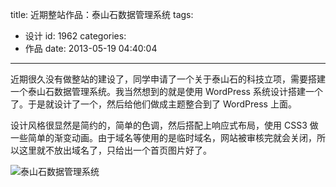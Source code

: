 title: 近期整站作品：泰山石数据管理系统
tags:
  - 设计
id: 1962
categories:
  - 作品
date: 2013-05-19 04:40:04
---

近期很久没有做整站的建设了，同学申请了一个关于泰山石的科技立项，需要搭建一个泰山石数据管理系统。我当然想到的就是使用 WordPress 系统设计搭建一个了。于是就设计了一个，然后给他们做成主题整合到了 WordPress 上面。

设计风格很显然是简约的，简单的色调，然后搭配上响应式布局，使用 CSS3 做一些简单的渐变动画。由于域名等使用的是临时域名，网站被审核完就会关闭，所以这里就不放出域名了，只给出一个首页图片好了。

![泰山石数据管理系统](http://qxzm-img.b0.upaiyun.com/blog/2013/05/2/tss.png)